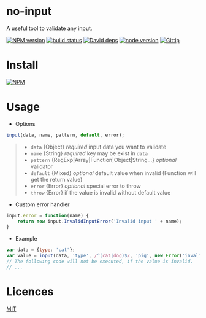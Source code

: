 # no-input
A useful tool to validate any input.

[![NPM version][npm-image]][npm-url]
[![build status][travis-image]][travis-url]
[![David deps][david-image]][david-url]
[![node version][node-image]][node-url]
[![Gittip][gittip-image]][gittip-url]

[npm-image]: https://img.shields.io/npm/v/no-input.svg?style=flat-square
[npm-url]: https://npmjs.org/package/no-input
[travis-image]: https://travis-ci.org/Jackong/no-input.svg?branch=master
[travis-url]: https://travis-ci.org/Jackong/no-input
[david-image]: https://img.shields.io/david/Jackong/no-input.svg?style=flat-square
[david-url]: https://david-dm.org/Jackong/no-input
[node-image]: https://img.shields.io/badge/node.js-%3E=_0.11-green.svg?style=flat-square
[node-url]: http://nodejs.org/download/
[gittip-image]: https://img.shields.io/gratipay/Jackong.svg
[gittip-url]: https://gratipay.com/~Jackong

# Install

[![NPM](https://nodei.co/npm/no-input.png?downloads=true)](https://nodei.co/npm/no-input/)

# Usage

* Options

```js
input(data, name, pattern, default, error);
```
> * `data` {Object} *required* input data you want to validate
> * `name` {String} *required* key may be exist in `data`
> * `pattern` {RegExp|Array|Function|Object|String...} *optional* validator
> * `default` {Mixed} *optional* default value when invalid (Function will get the return value)
> * `error` {Error} *optional* special error to throw
> * `throw` {Error} if the value is invalid without default value 

* Custom error handler

```js
input.error = function(name) {
    return new input.InvalidInputError('Invalid input ' + name);
}
```

* Example
```js
var data = {type: 'cat'};
var value = input(data, 'type', /^(cat|dog)$/, 'pig', new Error('invalid type'));
// The following code will not be executed, if the value is invalid.
// ...

```

# Licences
 [MIT](LICENSE)